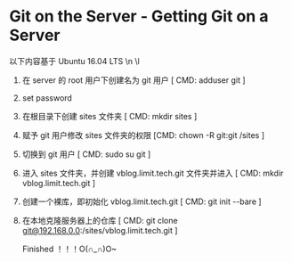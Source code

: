 # Git on the Server - Getting Git on a Server

以下内容基于 Ubuntu 16.04 LTS \n \l

1. 在 server 的 root 用户下创建名为 git 用户 [ CMD: adduser git ]
2. set password
3. 在根目录下创建 sites 文件夹 [ CMD: mkdir sites ]
4. 赋予 git 用户修改 sites 文件夹的权限  [CMD: chown -R git:git /sites ]
5. 切换到 git 用户 [ CMD: sudo su git ]
6. 进入 sites 文件夹，并创建 vblog.limit.tech.git 文件夹并进入 [ CMD: mkdir vblog.limit.tech.git ]
7. 创建一个裸库，即初始化 vblog.limit.tech.git [ CMD: git init --bare ]
9. 在本地克隆服务器上的仓库 [ CMD: git clone git@192.168.0.0:/sites/vblog.limit.tech.git ]

   Finished ！！！O(∩_∩)O~
